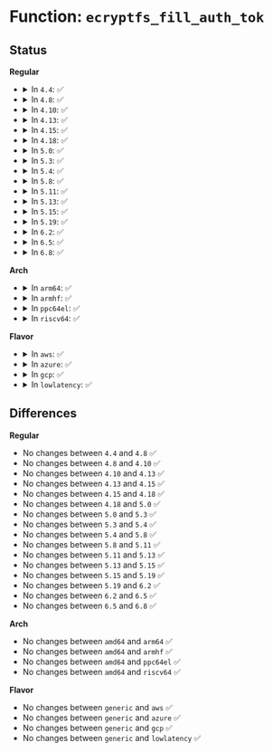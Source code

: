 # Function: <code>ecryptfs_fill_auth_tok</code>

## Status
<b>Regular</b>
<ul>
<li>
<details>
<summary>In <code>4.4</code>: ✅</summary>

```c
int ecryptfs_fill_auth_tok(struct ecryptfs_auth_tok *auth_tok, const char *key_desc);
```

**Collision:** Unique Global

**Inline:** No

**Transformation:** False

**Instances:**

```
In security/keys/encrypted-keys/ecryptfs_format.c (ffffffff81339f20)
Location: security/keys/encrypted-keys/ecryptfs_format.c:50
Inline: False
Direct callers:
  - security/keys/encrypted-keys/encrypted.c:encrypted_instantiate
```
**Symbols:**

```
ffffffff81339f20-ffffffff81339f82: ecryptfs_fill_auth_tok (STB_GLOBAL)
```
</details>
</li>
<li>
<details>
<summary>In <code>4.8</code>: ✅</summary>

```c
int ecryptfs_fill_auth_tok(struct ecryptfs_auth_tok *auth_tok, const char *key_desc);
```

**Collision:** Unique Global

**Inline:** No

**Transformation:** False

**Instances:**

```
In security/keys/encrypted-keys/ecryptfs_format.c (ffffffff8136f620)
Location: security/keys/encrypted-keys/ecryptfs_format.c:50
Inline: False
Direct callers:
  - security/keys/encrypted-keys/encrypted.c:encrypted_instantiate
```
**Symbols:**

```
ffffffff8136f620-ffffffff8136f682: ecryptfs_fill_auth_tok (STB_GLOBAL)
```
</details>
</li>
<li>
<details>
<summary>In <code>4.10</code>: ✅</summary>

```c
int ecryptfs_fill_auth_tok(struct ecryptfs_auth_tok *auth_tok, const char *key_desc);
```

**Collision:** Unique Global

**Inline:** No

**Transformation:** False

**Instances:**

```
In security/keys/encrypted-keys/ecryptfs_format.c (ffffffff81385e50)
Location: security/keys/encrypted-keys/ecryptfs_format.c:50
Inline: False
Direct callers:
  - security/keys/encrypted-keys/encrypted.c:encrypted_instantiate
```
**Symbols:**

```
ffffffff81385e50-ffffffff81385eb2: ecryptfs_fill_auth_tok (STB_GLOBAL)
```
</details>
</li>
<li>
<details>
<summary>In <code>4.13</code>: ✅</summary>

```c
int ecryptfs_fill_auth_tok(struct ecryptfs_auth_tok *auth_tok, const char *key_desc);
```

**Collision:** Unique Global

**Inline:** No

**Transformation:** False

**Instances:**

```
In security/keys/encrypted-keys/ecryptfs_format.c (ffffffff8139a6b0)
Location: security/keys/encrypted-keys/ecryptfs_format.c:50
Inline: False
Direct callers:
  - security/keys/encrypted-keys/encrypted.c:encrypted_instantiate
```
**Symbols:**

```
ffffffff8139a6b0-ffffffff8139a70a: ecryptfs_fill_auth_tok (STB_GLOBAL)
```
</details>
</li>
<li>
<details>
<summary>In <code>4.15</code>: ✅</summary>

```c
int ecryptfs_fill_auth_tok(struct ecryptfs_auth_tok *auth_tok, const char *key_desc);
```

**Collision:** Unique Global

**Inline:** No

**Transformation:** False

**Instances:**

```
In security/keys/encrypted-keys/ecryptfs_format.c (ffffffff813bfd40)
Location: security/keys/encrypted-keys/ecryptfs_format.c:50
Inline: False
Direct callers:
  - security/keys/encrypted-keys/encrypted.c:encrypted_instantiate
```
**Symbols:**

```
ffffffff813bfd40-ffffffff813bfd9a: ecryptfs_fill_auth_tok (STB_GLOBAL)
```
</details>
</li>
<li>
<details>
<summary>In <code>4.18</code>: ✅</summary>

```c
int ecryptfs_fill_auth_tok(struct ecryptfs_auth_tok *auth_tok, const char *key_desc);
```

**Collision:** Unique Global

**Inline:** No

**Transformation:** False

**Instances:**

```
In security/keys/encrypted-keys/ecryptfs_format.c (ffffffff813f0ca0)
Location: security/keys/encrypted-keys/ecryptfs_format.c:50
Inline: False
Direct callers:
  - security/keys/encrypted-keys/encrypted.c:encrypted_instantiate
```
**Symbols:**

```
ffffffff813f0ca0-ffffffff813f0cfe: ecryptfs_fill_auth_tok (STB_GLOBAL)
```
</details>
</li>
<li>
<details>
<summary>In <code>5.0</code>: ✅</summary>

```c
int ecryptfs_fill_auth_tok(struct ecryptfs_auth_tok *auth_tok, const char *key_desc);
```

**Collision:** Unique Global

**Inline:** No

**Transformation:** False

**Instances:**

```
In security/keys/encrypted-keys/ecryptfs_format.c (ffffffff8140bfa0)
Location: security/keys/encrypted-keys/ecryptfs_format.c:51
Inline: False
Direct callers:
  - security/keys/encrypted-keys/encrypted.c:encrypted_instantiate
```
**Symbols:**

```
ffffffff8140bfa0-ffffffff8140bffe: ecryptfs_fill_auth_tok (STB_GLOBAL)
```
</details>
</li>
<li>
<details>
<summary>In <code>5.3</code>: ✅</summary>

```c
int ecryptfs_fill_auth_tok(struct ecryptfs_auth_tok *auth_tok, const char *key_desc);
```

**Collision:** Unique Global

**Inline:** No

**Transformation:** False

**Instances:**

```
In security/keys/encrypted-keys/ecryptfs_format.c (ffffffff81439120)
Location: security/keys/encrypted-keys/ecryptfs_format.c:48
Inline: False
Direct callers:
  - security/keys/encrypted-keys/encrypted.c:encrypted_instantiate
```
**Symbols:**

```
ffffffff81439120-ffffffff8143917e: ecryptfs_fill_auth_tok (STB_GLOBAL)
```
</details>
</li>
<li>
<details>
<summary>In <code>5.4</code>: ✅</summary>

```c
int ecryptfs_fill_auth_tok(struct ecryptfs_auth_tok *auth_tok, const char *key_desc);
```

**Collision:** Unique Global

**Inline:** No

**Transformation:** False

**Instances:**

```
In security/keys/encrypted-keys/ecryptfs_format.c (ffffffff81452f90)
Location: security/keys/encrypted-keys/ecryptfs_format.c:48
Inline: False
Direct callers:
  - security/keys/encrypted-keys/encrypted.c:encrypted_instantiate
```
**Symbols:**

```
ffffffff81452f90-ffffffff81452fee: ecryptfs_fill_auth_tok (STB_GLOBAL)
```
</details>
</li>
<li>
<details>
<summary>In <code>5.8</code>: ✅</summary>

```c
int ecryptfs_fill_auth_tok(struct ecryptfs_auth_tok *auth_tok, const char *key_desc);
```

**Collision:** Unique Global

**Inline:** No

**Transformation:** False

**Instances:**

```
In security/keys/encrypted-keys/ecryptfs_format.c (ffffffff814a5810)
Location: security/keys/encrypted-keys/ecryptfs_format.c:48
Inline: False
Direct callers:
  - security/keys/encrypted-keys/encrypted.c:encrypted_instantiate
```
**Symbols:**

```
ffffffff814a5810-ffffffff814a5871: ecryptfs_fill_auth_tok (STB_GLOBAL)
```
</details>
</li>
<li>
<details>
<summary>In <code>5.11</code>: ✅</summary>

```c
int ecryptfs_fill_auth_tok(struct ecryptfs_auth_tok *auth_tok, const char *key_desc);
```

**Collision:** Unique Global

**Inline:** No

**Transformation:** False

**Instances:**

```
In security/keys/encrypted-keys/ecryptfs_format.c (ffffffff814c2d80)
Location: security/keys/encrypted-keys/ecryptfs_format.c:48
Inline: False
Direct callers:
  - security/keys/encrypted-keys/encrypted.c:encrypted_instantiate
```
**Symbols:**

```
ffffffff814c2d80-ffffffff814c2de1: ecryptfs_fill_auth_tok (STB_GLOBAL)
```
</details>
</li>
<li>
<details>
<summary>In <code>5.13</code>: ✅</summary>

```c
int ecryptfs_fill_auth_tok(struct ecryptfs_auth_tok *auth_tok, const char *key_desc);
```

**Collision:** Unique Global

**Inline:** No

**Transformation:** False

**Instances:**

```
In security/keys/encrypted-keys/ecryptfs_format.c (ffffffff814c91f0)
Location: security/keys/encrypted-keys/ecryptfs_format.c:48
Inline: False
Direct callers:
  - security/keys/encrypted-keys/encrypted.c:encrypted_instantiate
```
**Symbols:**

```
ffffffff814c91f0-ffffffff814c9251: ecryptfs_fill_auth_tok (STB_GLOBAL)
```
</details>
</li>
<li>
<details>
<summary>In <code>5.15</code>: ✅</summary>

```c
int ecryptfs_fill_auth_tok(struct ecryptfs_auth_tok *auth_tok, const char *key_desc);
```

**Collision:** Unique Global

**Inline:** No

**Transformation:** False

**Instances:**

```
In security/keys/encrypted-keys/ecryptfs_format.c (ffffffff81521ce0)
Location: security/keys/encrypted-keys/ecryptfs_format.c:48
Inline: False
Direct callers:
  - security/keys/encrypted-keys/encrypted.c:encrypted_instantiate
```
**Symbols:**

```
ffffffff81521ce0-ffffffff81521d41: ecryptfs_fill_auth_tok (STB_GLOBAL)
```
</details>
</li>
<li>
<details>
<summary>In <code>5.19</code>: ✅</summary>

```c
int ecryptfs_fill_auth_tok(struct ecryptfs_auth_tok *auth_tok, const char *key_desc);
```

**Collision:** Unique Global

**Inline:** No

**Transformation:** False

**Instances:**

```
In security/keys/encrypted-keys/ecryptfs_format.c (ffffffff815b5730)
Location: security/keys/encrypted-keys/ecryptfs_format.c:48
Inline: False
Direct callers:
  - security/keys/encrypted-keys/encrypted.c:encrypted_instantiate
```
**Symbols:**

```
ffffffff815b5730-ffffffff815b579b: ecryptfs_fill_auth_tok (STB_GLOBAL)
```
</details>
</li>
<li>
<details>
<summary>In <code>6.2</code>: ✅</summary>

```c
int ecryptfs_fill_auth_tok(struct ecryptfs_auth_tok *auth_tok, const char *key_desc);
```

**Collision:** Unique Global

**Inline:** No

**Transformation:** False

**Instances:**

```
In security/keys/encrypted-keys/ecryptfs_format.c (ffffffff816607b0)
Location: security/keys/encrypted-keys/ecryptfs_format.c:48
Inline: False
Direct callers:
  - security/keys/encrypted-keys/encrypted.c:encrypted_instantiate
```
**Symbols:**

```
ffffffff816607b0-ffffffff8166081b: ecryptfs_fill_auth_tok (STB_GLOBAL)
```
</details>
</li>
<li>
<details>
<summary>In <code>6.5</code>: ✅</summary>

```c
int ecryptfs_fill_auth_tok(struct ecryptfs_auth_tok *auth_tok, const char *key_desc);
```

**Collision:** Unique Global

**Inline:** No

**Transformation:** False

**Instances:**

```
In security/keys/encrypted-keys/ecryptfs_format.c (ffffffff816990f0)
Location: security/keys/encrypted-keys/ecryptfs_format.c:48
Inline: False
Direct callers:
  - security/keys/encrypted-keys/encrypted.c:encrypted_instantiate
```
**Symbols:**

```
ffffffff816990f0-ffffffff8169915b: ecryptfs_fill_auth_tok (STB_GLOBAL)
```
</details>
</li>
<li>
<details>
<summary>In <code>6.8</code>: ✅</summary>

```c
int ecryptfs_fill_auth_tok(struct ecryptfs_auth_tok *auth_tok, const char *key_desc);
```

**Collision:** Unique Global

**Inline:** No

**Transformation:** False

**Instances:**

```
In security/keys/encrypted-keys/ecryptfs_format.c (ffffffff816d57a0)
Location: security/keys/encrypted-keys/ecryptfs_format.c:48
Inline: False
Direct callers:
  - security/keys/encrypted-keys/encrypted.c:encrypted_instantiate
```
**Symbols:**

```
ffffffff816d57a0-ffffffff816d580b: ecryptfs_fill_auth_tok (STB_GLOBAL)
```
</details>
</li>
</ul>
<b>Arch</b>
<ul>
<li>
<details>
<summary>In <code>arm64</code>: ✅</summary>

```c
int ecryptfs_fill_auth_tok(struct ecryptfs_auth_tok *auth_tok, const char *key_desc);
```

**Collision:** Unique Global

**Inline:** No

**Transformation:** False

**Instances:**

```
In security/keys/encrypted-keys/ecryptfs_format.c (ffff80001053de50)
Location: security/keys/encrypted-keys/ecryptfs_format.c:48
Inline: False
Direct callers:
  - security/keys/encrypted-keys/encrypted.c:encrypted_instantiate
```
**Symbols:**

```
ffff80001053de50-ffff80001053debc: ecryptfs_fill_auth_tok (STB_GLOBAL)
```
</details>
</li>
<li>
<details>
<summary>In <code>armhf</code>: ✅</summary>

```c
int ecryptfs_fill_auth_tok(struct ecryptfs_auth_tok *auth_tok, const char *key_desc);
```

**Collision:** Unique Global

**Inline:** No

**Transformation:** False

**Instances:**

```
In security/keys/encrypted-keys/ecryptfs_format.c (c06f3dec)
Location: security/keys/encrypted-keys/ecryptfs_format.c:48
Inline: False
Direct callers:
  - security/keys/encrypted-keys/encrypted.c:encrypted_instantiate
```
**Symbols:**

```
c06f3dec-c06f3e7c: ecryptfs_fill_auth_tok (STB_GLOBAL)
```
</details>
</li>
<li>
<details>
<summary>In <code>ppc64el</code>: ✅</summary>

```c
int ecryptfs_fill_auth_tok(struct ecryptfs_auth_tok *auth_tok, const char *key_desc);
```

**Collision:** Unique Global

**Inline:** No

**Transformation:** False

**Instances:**

```
In security/keys/encrypted-keys/ecryptfs_format.c (c00000000068e0c0)
Location: security/keys/encrypted-keys/ecryptfs_format.c:48
Inline: False
Direct callers:
  - security/keys/encrypted-keys/encrypted.c:encrypted_instantiate
```
**Symbols:**

```
c00000000068e0c0-c00000000068e144: ecryptfs_fill_auth_tok (STB_GLOBAL)
```
</details>
</li>
<li>
<details>
<summary>In <code>riscv64</code>: ✅</summary>

```c
int ecryptfs_fill_auth_tok(struct ecryptfs_auth_tok *auth_tok, const char *key_desc);
```

**Collision:** Unique Global

**Inline:** No

**Transformation:** False

**Instances:**

```
In security/keys/encrypted-keys/ecryptfs_format.c (ffffffe00039b67a)
Location: security/keys/encrypted-keys/ecryptfs_format.c:48
Inline: False
Direct callers:
  - security/keys/encrypted-keys/encrypted.c:encrypted_instantiate
```
**Symbols:**

```
ffffffe00039b67a-ffffffe00039b73e: ecryptfs_fill_auth_tok (STB_GLOBAL)
```
</details>
</li>
</ul>
<b>Flavor</b>
<ul>
<li>
<details>
<summary>In <code>aws</code>: ✅</summary>

```c
int ecryptfs_fill_auth_tok(struct ecryptfs_auth_tok *auth_tok, const char *key_desc);
```

**Collision:** Unique Global

**Inline:** No

**Transformation:** False

**Instances:**

```
In security/keys/encrypted-keys/ecryptfs_format.c (ffffffff8144b570)
Location: security/keys/encrypted-keys/ecryptfs_format.c:48
Inline: False
Direct callers:
  - security/keys/encrypted-keys/encrypted.c:encrypted_instantiate
```
**Symbols:**

```
ffffffff8144b570-ffffffff8144b5ce: ecryptfs_fill_auth_tok (STB_GLOBAL)
```
</details>
</li>
<li>
<details>
<summary>In <code>azure</code>: ✅</summary>

```c
int ecryptfs_fill_auth_tok(struct ecryptfs_auth_tok *auth_tok, const char *key_desc);
```

**Collision:** Unique Global

**Inline:** No

**Transformation:** False

**Instances:**

```
In security/keys/encrypted-keys/ecryptfs_format.c (ffffffff8143bfc0)
Location: security/keys/encrypted-keys/ecryptfs_format.c:48
Inline: False
Direct callers:
  - security/keys/encrypted-keys/encrypted.c:encrypted_instantiate
```
**Symbols:**

```
ffffffff8143bfc0-ffffffff8143c01e: ecryptfs_fill_auth_tok (STB_GLOBAL)
```
</details>
</li>
<li>
<details>
<summary>In <code>gcp</code>: ✅</summary>

```c
int ecryptfs_fill_auth_tok(struct ecryptfs_auth_tok *auth_tok, const char *key_desc);
```

**Collision:** Unique Global

**Inline:** No

**Transformation:** False

**Instances:**

```
In security/keys/encrypted-keys/ecryptfs_format.c (ffffffff81447610)
Location: security/keys/encrypted-keys/ecryptfs_format.c:48
Inline: False
Direct callers:
  - security/keys/encrypted-keys/encrypted.c:encrypted_instantiate
```
**Symbols:**

```
ffffffff81447610-ffffffff8144766e: ecryptfs_fill_auth_tok (STB_GLOBAL)
```
</details>
</li>
<li>
<details>
<summary>In <code>lowlatency</code>: ✅</summary>

```c
int ecryptfs_fill_auth_tok(struct ecryptfs_auth_tok *auth_tok, const char *key_desc);
```

**Collision:** Unique Global

**Inline:** No

**Transformation:** False

**Instances:**

```
In security/keys/encrypted-keys/ecryptfs_format.c (ffffffff8145e940)
Location: security/keys/encrypted-keys/ecryptfs_format.c:48
Inline: False
Direct callers:
  - security/keys/encrypted-keys/encrypted.c:encrypted_instantiate
```
**Symbols:**

```
ffffffff8145e940-ffffffff8145e99e: ecryptfs_fill_auth_tok (STB_GLOBAL)
```
</details>
</li>
</ul>

## Differences
<b>Regular</b>
<ul>
<li>
No changes between <code>4.4</code> and <code>4.8</code> ✅
</li>
<li>
No changes between <code>4.8</code> and <code>4.10</code> ✅
</li>
<li>
No changes between <code>4.10</code> and <code>4.13</code> ✅
</li>
<li>
No changes between <code>4.13</code> and <code>4.15</code> ✅
</li>
<li>
No changes between <code>4.15</code> and <code>4.18</code> ✅
</li>
<li>
No changes between <code>4.18</code> and <code>5.0</code> ✅
</li>
<li>
No changes between <code>5.0</code> and <code>5.3</code> ✅
</li>
<li>
No changes between <code>5.3</code> and <code>5.4</code> ✅
</li>
<li>
No changes between <code>5.4</code> and <code>5.8</code> ✅
</li>
<li>
No changes between <code>5.8</code> and <code>5.11</code> ✅
</li>
<li>
No changes between <code>5.11</code> and <code>5.13</code> ✅
</li>
<li>
No changes between <code>5.13</code> and <code>5.15</code> ✅
</li>
<li>
No changes between <code>5.15</code> and <code>5.19</code> ✅
</li>
<li>
No changes between <code>5.19</code> and <code>6.2</code> ✅
</li>
<li>
No changes between <code>6.2</code> and <code>6.5</code> ✅
</li>
<li>
No changes between <code>6.5</code> and <code>6.8</code> ✅
</li>
</ul>
<b>Arch</b>
<ul>
<li>
No changes between <code>amd64</code> and <code>arm64</code> ✅
</li>
<li>
No changes between <code>amd64</code> and <code>armhf</code> ✅
</li>
<li>
No changes between <code>amd64</code> and <code>ppc64el</code> ✅
</li>
<li>
No changes between <code>amd64</code> and <code>riscv64</code> ✅
</li>
</ul>
<b>Flavor</b>
<ul>
<li>
No changes between <code>generic</code> and <code>aws</code> ✅
</li>
<li>
No changes between <code>generic</code> and <code>azure</code> ✅
</li>
<li>
No changes between <code>generic</code> and <code>gcp</code> ✅
</li>
<li>
No changes between <code>generic</code> and <code>lowlatency</code> ✅
</li>
</ul>
